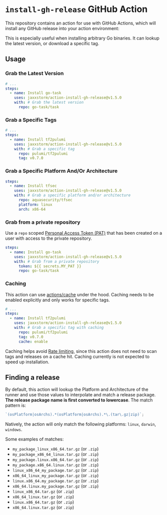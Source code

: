 # `install-gh-release` GitHub Action

This repository contains an action for use with GitHub Actions, which will install any GitHub release into your action environment:

This is especially useful when installing arbitrary Go binaries. It can lookup the latest version, or download a specific tag.

## Usage

### Grab the Latest Version

```yaml
# ...
steps:
  - name: Install go-task
    uses: jaxxstorm/action-install-gh-release@v1.5.0
    with: # Grab the latest version
      repo: go-task/task
```

### Grab a Specific Tags

```yaml
# ...
steps:
  - name: Install tf2pulumi
    uses: jaxxstorm/action-install-gh-release@v1.5.0
    with: # Grab a specific tag
      repo: pulumi/tf2pulumi
      tag: v0.7.0
```

### Grab a Specific Platform And/Or Architecture

```yaml
steps:
  - name: Install tfsec
    uses: jaxxstorm/action-install-gh-release@v1.5.0
    with: # Grab a specific platform and/or architecture
      repo: aquasecurity/tfsec
      platform: linux
      arch: x86-64
```

### Grab from a private repository

Use a `repo` scoped [Personal Access Token (PAT)](https://docs.github.com/en/github/authenticating-to-github/creating-a-personal-access-token) that has been created on a user with access to the private repository.

```yaml
steps:
  - name: Install go-task
    uses: jaxxstorm/action-install-gh-release@v1.5.0
    with: # Grab from a private repository
      token: ${{ secrets.MY_PAT }}
      repo: go-task/task
```

### Caching

This action can use [actions/cache](https://github.com/actions/cache) under the hood. Caching needs to be enabled explicitly and only works for specific tags.

```yaml
# ...
steps:
  - name: Install tf2pulumi
    uses: jaxxstorm/action-install-gh-release@v1.5.0
    with: # Grab a specific tag with caching
      repo: pulumi/tf2pulumi
      tag: v0.7.0
      cache: enable
```

Caching helps avoid
[Rate limiting](https://docs.github.com/en/rest/overview/resources-in-the-rest-api#requests-from-github-actions), since this action does not need to scan tags and releases on a cache hit. Caching currently is not expected to speed up installation.

## Finding a release

By default, this action will lookup the Platform and Architecture of the runner and use those values to interpolate and match a release package. **The release package name is first converted to lowercase**. The match pattern is:

```js
`(osPlatform|osArchs).*(osPlatform|osArchs).*\.(tar\.gz|zip)`;
```

Natively, the action will only match the following platforms: `linux`, `darwin`, `windows`.

Some examples of matches:

- `my_package_linux_x86_64.tar.gz` (or `.zip`)
- `my_package_x86_64_linux.tar.gz` (or `.zip`)
- `my_package.linux.x86_64.tar.gz` (or `.zip`)
- `my_package.x86_64.linux.tar.gz` (or `.zip`)
- `linux_x86_64_my_package.tar.gz` (or `.zip`)
- `x86_64_linux_my_package.tar.gz` (or `.zip`)
- `linux.x86_64.my_package.tar.gz` (or `.zip`)
- `x86_64.linux.my_package.tar.gz` (or `.zip`)
- `linux_x86_64.tar.gz` (or `.zip`)
- `x86_64_linux.tar.gz` (or `.zip`)
- `linux.x86_64.tar.gz` (or `.zip`)
- `x86_64.linux.tar.gz` (or `.zip`)
